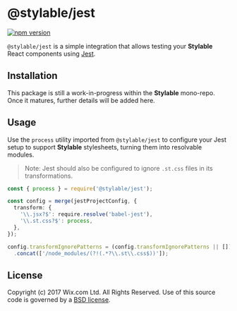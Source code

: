 # @stylable/jest

[![npm version](https://img.shields.io/npm/v/@stylable/jest.svg)](https://www.npmjs.com/package/@stylable/jest)

`@stylable/jest` is a simple integration that allows testing your **Stylable**  React components using [Jest](https://jestjs.io/). 

## Installation
This package is still a work-in-progress within the **Stylable** mono-repo. Once it matures, further details will be added here.

## Usage

Use the `process` utility imported from `@stylable/jest` to configure your Jest setup to support **Stylable** stylesheets, turning them into resolvable modules.

> Note: Jest should also be configured to ignore `.st.css` files in its transformations.

```ts
const { process } = require('@stylable/jest');

const config = merge(jestProjectConfig, {
  transform: {
    '\\.jsx?$': require.resolve('babel-jest'),
    '\\.st.css?$': process,
  },
});

config.transformIgnorePatterns = (config.transformIgnorePatterns || [])
  .concat(['/node_modules/(?!(.*?\\.st\\.css$))']);
```

## License

Copyright (c) 2017 Wix.com Ltd. All Rights Reserved. Use of this source code is governed by a [BSD license](./LICENSE).

